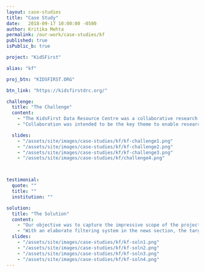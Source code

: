 ```yaml
---
layout: case-studies
title: "Case Study"
date:   2018-09-17 10:00:00 -0500
author: Kritika Mehta
permalink: /our-work/case-studies/kf
published: true
isPublic_b: true

project: "KidSFirst"

alias: "kf"

proj_btn: "KIDSFIRST.ORG"

btn_link: "https://kidsfirstdrc.org/"

challenge:
  title: "The Challenge"
  content:
    - "The KidsFirst Data Resource Centre was a collaborative research effort to harmonize clinical and genetic data from pediatric cancer and structural birth defects cohorts. The goal was to create a website to spread awareness and facilitate the launch of a centralized, cloud-based platform that empowers scientists to connect with the scientific and public community."
    - "Collaboration was intended to be the key theme to enable researchers to work together so that personalized treatments could be developed to cure children diagnosed with these disease types. It was important that the site cater to the needs of a diverse set of users including researchers, clinicians, patients, and foundations."

  slides:
    - "/assets/site/images/case-studies/kf/kf-challenge1.png"
    - "/assets/site/images/case-studies/kf/kf-challenge2.png"
    - "/assets/site/images/case-studies/kf/kf-challenge3.png"
    - "/assets/site/images/case-studies/kf/challenge4.png"



testimonial:
  quote: ""
  title: ""
  institution: ""

solution:
  title: "The Solution"
  content:
    - "Our objective was to capture the impressive scope of the project as Kidsfirst DRC was the largest collection of pediatric genetic data, with more than 25,000 samples to be analyzed. Through the use of playful colors and imagery, the interface aimed to be a pleasurable navigational experience for researchers, patients, and parents. With various sections providing in-depth knowledge about the portal features, user groups and partners, the website was a comprehensive resource about the portal." 
    - "With an elaborate filtering system in the news section, the target audience was kept up to date with events, media, and studies conducted in the scientific community. A succinct and easy-to-use guide was provided as a support system to help novice users familiarise themselves with the use of tools required for submission to the KidsFirst Data Portal. Because genetic disease research across pediatric cancer has not been previously performed on a large scale, the website successfully addressed the issue by creating a common platform for research discovery."
  slides:
    - "/assets/site/images/case-studies/kf/kf-soln1.png"
    - "/assets/site/images/case-studies/kf/kf-soln2.png"
    - "/assets/site/images/case-studies/kf/kf-soln3.png"
    - "/assets/site/images/case-studies/kf/kf-soln4.png"
---
```

